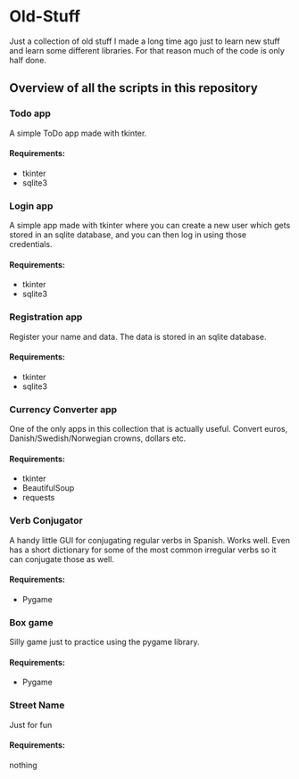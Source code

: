 # Old-Stuff
Just a collection of old stuff I made a long time ago just to learn new stuff and learn some different libraries. For that reason much of the code is only half done.
## Overview of all the scripts in this repository
### Todo app
A simple ToDo app made with tkinter.
#### Requirements:
- tkinter
- sqlite3
### Login app
A simple app made with tkinter where you can create a new user which gets stored in an sqlite database, and you can then log in using those credentials.
#### Requirements:
- tkinter
- sqlite3
### Registration app
Register your name and data. The data is stored in an sqlite database.
#### Requirements:
- tkinter
- sqlite3
### Currency Converter app
One of the only apps in this collection that is actually useful. Convert euros, Danish/Swedish/Norwegian crowns, dollars etc.
#### Requirements:
- tkinter
- BeautifulSoup
- requests
### Verb Conjugator
A handy little GUI for conjugating regular verbs in Spanish. Works well. Even has a short dictionary for some of the most common irregular verbs so it can conjugate those as well.
#### Requirements:
- Pygame
### Box game
Silly game just to practice using the pygame library.
#### Requirements:
- Pygame
### Street Name
Just for fun
#### Requirements:
nothing
